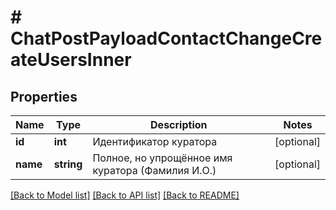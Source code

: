 # # ChatPostPayloadContactChangeCreateUsersInner

## Properties

Name | Type | Description | Notes
------------ | ------------- | ------------- | -------------
**id** | **int** | Идентификатор куратора | [optional]
**name** | **string** | Полное, но упрощённое имя куратора (Фамилия И.О.) | [optional]

[[Back to Model list]](../../README.md#models) [[Back to API list]](../../README.md#endpoints) [[Back to README]](../../README.md)
